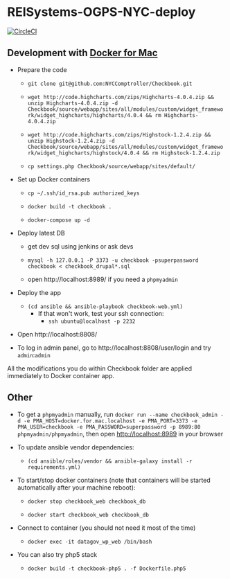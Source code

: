 # REISystems-OGPS-NYC-deploy

[![CircleCI](https://circleci.com/gh/REI-Systems/REISystems-OGPS-NYC-deploy.svg?style=svg)](https://circleci.com/gh/REI-Systems/REISystems-OGPS-NYC-deploy)

## Development with [Docker for Mac](https://www.docker.com/products/docker)
- Prepare the code
    - `git clone git@github.com:NYCComptroller/Checkbook.git`
    
    - `wget http://code.highcharts.com/zips/Highcharts-4.0.4.zip && unzip Highcharts-4.0.4.zip -d Checkbook/source/webapp/sites/all/modules/custom/widget_framework/widget_highcharts/highcharts/4.0.4 && rm Highcharts-4.0.4.zip`
    
    - `wget http://code.highcharts.com/zips/Highstock-1.2.4.zip && unzip Highstock-1.2.4.zip -d Checkbook/source/webapp/sites/all/modules/custom/widget_framework/widget_highcharts/highstock/4.0.4 && rm Highstock-1.2.4.zip`
    
    - `cp settings.php Checkbook/source/webapp/sites/default/`
    
- Set up Docker containers
    
    - `cp ~/.ssh/id_rsa.pub authorized_keys`
    
    - `docker build -t checkbook .`
    
    - `docker-compose up -d`
    
- Deploy latest DB
    
    - get dev sql using jenkins or ask devs
    
    - `mysql -h 127.0.0.1 -P 3373 -u checkbook -psuperpassword checkbook < checkbook_drupal*.sql`
    
    - open http://localhost:8989/ if you need a `phpmyadmin`
    
- Deploy the app
    
    - `(cd ansible && ansible-playbook checkbook-web.yml)`
        - If that won't work, test your ssh connection: 
            - `ssh ubuntu@localhost -p 2232`
     
- Open http://localhost:8808/

- To log in admin panel, go to http://localhost:8808/user/login and try `admin`:`admin`

All the modifications you do within Checkbook folder are applied immediately to Docker container app.

## Other

- To get a `phpmyadmin` manually, run `docker run --name checkbook_admin -d -e PMA_HOST=docker.for.mac.localhost -e PMA_PORT=3373 -e PMA_USER=checkbook -e PMA_PASSWORD=superpassword -p 8989:80 phpmyadmin/phpmyadmin`, then open [http://localhost:8989](http://localhost:8989) in your browser

- To update ansible vendor dependencies:

    - `(cd ansible/roles/vendor && ansible-galaxy install -r requirements.yml)`

- To start/stop docker containers (note that containers will be started automatically after your machine reboot):

    - `docker stop checkbook_web checkbook_db`
    
    - `docker start checkbook_web checkbook_db`
    
- Connect to container (you should not need it most of the time)

    - `docker exec -it datagov_wp_web /bin/bash`

- You can also try php5 stack

    - `docker build -t checkbook-php5 . -f Dockerfile.php5`